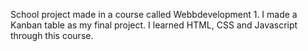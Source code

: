 School project made in a course called Webbdevelopment 1.
I made a Kanban table as my final project.
I learned HTML, CSS and Javascript through this course.
